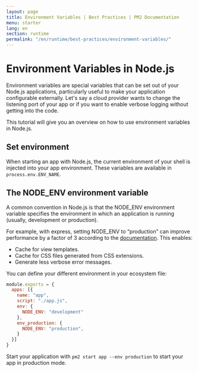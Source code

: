 ```yaml
---
layout: page
title: Environment Variables | Best Practices | PM2 Documentation
menu: starter
lang: en
section: runtime
permalink: "/en/runtime/best-practices/environment-variables/"
---
```


# Environment Variables in Node.js

Environment variables are special variables that can be set out of your Node.js applications, particularly useful to make your application configurable externally. Let's say a cloud provider wants to change the listening port of your app or if you want to enable verbose logging without getting into the code.

This tutorial will give you an overview on how to use environment variables in Node.js.

## Set environment

When starting an app with Node.js, the current environment of your shell is injected into your app environment. These variables are available in `process.env.ENV_NAME`.

## The NODE_ENV environment variable

A common convention in Node.js is that the NODE_ENV environment variable specifies the environment in which an application is running (usually, development or production).

For example, with express, setting NODE_ENV to “production” can improve performance by a factor of 3 according to the [documentation](https://expressjs.com/en/advanced/best-practice-performance.html#set-node_env-to-production). This enables:
- Cache for view templates.
- Cache for CSS files generated from CSS extensions.
- Generate less verbose error messages.

You can define your different environment in your ecosystem file:

```javascript
module.exports = {
  apps: [{
    name: "app",
    script: "./app.js",
    env: {
      NODE_ENV: "development"
    },
    env_production: {
      NODE_ENV: "production",
    }
  }]
}
```

Start your application with `pm2 start app --env production` to start your app in production mode.
